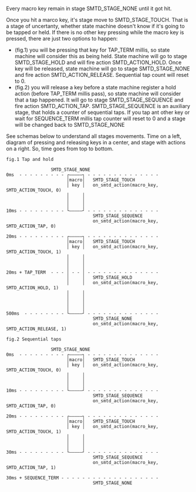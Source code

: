 

Every macro key remain in stage SMTD_STAGE_NONE until it got hit.

Once you hit a marco key, it's stage move to SMTD_STAGE_TOUCH. That is a stage of uncertanty, whether state machine doesn't know if it's going to be tapped or held.
If there is no other key pressing while the macro key is pressed, there are just two options to happen:
- (fig.1) you will be pressing that key for TAP_TERM millis, so state machine will consider this as being held. State machine will go to stage SMTD_STAGE_HOLD and will fire action SMTD_ACTION_HOLD. Once key will be released, state machine will go to stage SMTD_STAGE_NONE and fire action SMTD_ACTION_RELEASE. Sequential tap count will reset to 0.
- (fig.2) you will release a key before a state machine register a hold action (before TAP_TERM millis pass), so state machine will consider that a tap happened. It will go to stage SMTD_STAGE_SEQUENCE and fire action SMTD_ACTION_TAP. SMTD_STAGE_SEQUENCE is an auxiliary stage, that holds a counter of sequential taps. If you tap ant other key or wait for SEQUENCE_TERM millis tap counter will reset to 0 and a stage will be changed back to SMTD_STAGE_NONE

See schemas below to understand all stages movements.
Time on a left, diagram of pressing and releasing keys in a center, and stage with actions on a right. So, time goes from top to bottom.


```
fig.1 Tap and hold 

				 SMTD_STAGE_NONE
0ms  - - - - - - - - - ┌—————┐ - - - - - - - - - - - - - -
                       │macro│   SMTD_STAGE_TOUCH
                       │ key │   on_smtd_action(macro_key, SMTD_ACTION_TOUCH, 0)
                       │     │
                       │     │
                       │     │
10ms - - - - - - - - - └—————┘ - - - - - - - - - - - - - -
                                 SMTD_STAGE_SEQUENCE
                                 on_smtd_action(macro_key, SMTD_ACTION_TAP, 0)

20ms - - - - - - - - - ┌—————┐ - - - - - - - - - - - - - -
                       │macro│   SMTD_STAGE_TOUCH
                       │ key │   on_smtd_action(macro_key, SMTD_ACTION_TOUCH, 1)
                       │     │
                       │     │
                       │     │
20ms + TAP_TERM  - - - │ - - │ - - - - - - - - - - - - - - 
                       │     │   SMTD_STAGE_HOLD
                       │     │   on_smtd_action(macro_key, SMTD_ACTION_HOLD, 1)
                       │     │
                       │     │
                       │     │
                       │     │
500ms  - - - - - - - - └—————┘ - - - - - - - - - - - - - -
                                 SMTD_STAGE_NONE   
                                 on_smtd_action(macro_key, SMTD_ACTION_RELEASE, 1)                                                            
```




```
fig.2 Sequential taps

				 SMTD_STAGE_NONE
0ms  - - - - - - - - - ┌—————┐ - - - - - - - - - - - - - -
                       │macro│   SMTD_STAGE_TOUCH
                       │ key │   on_smtd_action(macro_key, SMTD_ACTION_TOUCH, 0)
                       │     │
                       │     │
                       │     │
10ms - - - - - - - - - └—————┘ - - - - - - - - - - - - - -
                                 SMTD_STAGE_SEQUENCE
                                 on_smtd_action(macro_key, SMTD_ACTION_TAP, 0)

20ms - - - - - - - - - ┌—————┐ - - - - - - - - - - - - - -
                       │macro│   SMTD_STAGE_TOUCH
                       │ key │   on_smtd_action(macro_key, SMTD_ACTION_TOUCH, 1)
                       │     │
                       │     │
                       │     │
30ms - - - - - - - - - └—————┘ - - - - - - - - - - - - - -  
                                 SMTD_STAGE_SEQUENCE
                                 on_smtd_action(macro_key, SMTD_ACTION_TAP, 1)

30ms + SEQUENCE_TERM - - - - - - - - - - - - - - - - - - -
                                 SMTD_STAGE_NONE                                                               
```


